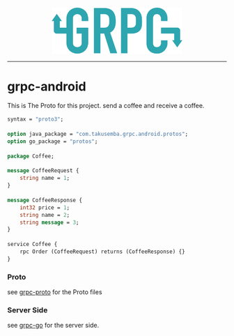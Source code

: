 <p align="center">
  <img src="https://github.com/TakuSemba/grpc-android/blob/master/arts/grpc.png" width="300">
</p>

---

# grpc-android

This is The Proto for this project. send a coffee and receive a coffee.

```proto
syntax = "proto3";

option java_package = "com.takusemba.grpc.android.protos";
option go_package = "protos";

package Coffee;

message CoffeeRequest {
    string name = 1;
}

message CoffeeResponse {
    int32 price = 1;
    string name = 2;
    string message = 3;
}

service Coffee {
    rpc Order (CoffeeRequest) returns (CoffeeResponse) {}
}
```

### Proto

see [grpc-proto](https://github.com/TakuSemba/grpc-proto) for the Proto files

### Server Side

see [grpc-go](https://github.com/TakuSemba/grpc-go) for the server side.
